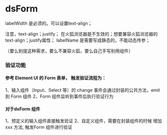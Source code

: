 # dsForm


labelWidth 是必须的。可以设置text-align；

注意，text-align；justify； 在火狐浏览器是不生效的；想要兼容火狐浏览器的text-align；justify属性；
labelName 是需要写成静态的，不能动态传参；

（要么别提这种需求，要么不兼容火狐，要么自己手写别用组件）

 
 ### 验证功能
 
 #### 参考 Element UI 的 Form 表单， 触发验证流程为：
 1、输入组件（Input、Select 等）的 change 事件会通过封装的公共方法，emit 到 Form 组件
 2、Form 组件监听到事件后执行验证行为
 
 #### 对于dsForm 组件
 1、预定义的输入组件直接触发验证
 2、自定义组件，需要在封装组件的时候 增加 xxx 方法, 触发Form 组件进行验证 
 
 
 
 
  
 
 


